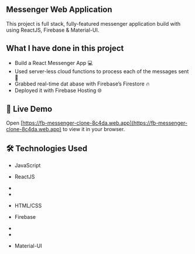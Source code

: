 ## Messenger Web Application 

This project is full stack, fully-featured messenger application build with using ReactJS, Firebase & Material-UI.

            
## What I have done in this project

- Build a React Messenger App 💻
- Used server-less cloud functions to process each of the messages sent 🚀
- Grabbed real-time dat abase with Firebase’s Firestore 🔥
- Deployed it with Firebase Hosting 🌐

## 🚀 Live Demo


Open [https://fb-messenger-clone-8c4da.web.app](https://fb-messenger-clone-8c4da.web.app) to view it in your
browser.  
    
## 🛠 Technologies Used 
        
        
                        
- JavaScript
- ReactJS               


- 
-   
- HTML/CSS
- Firebase
- 
- 


- Material-UI


